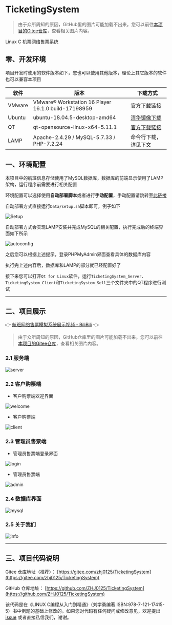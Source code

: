 # TicketingSystem

> 由于众所周知的原因，GitHub里的图片可能加载不出来。您可以前往[本项目的Gitee仓库](https://gitee.com/zhj0125/TicketingSystem)，查看相关图片内容。

Linux C 机票网络售票系统

## 零、开发环境

项目开发时使用的软件版本如下，您也可以使用其他版本，理论上其它版本的软件也可以兼容本项目

|  软件  |   版本  | 下载方式 |
|--------|------- |----------|
| VMware | VMware® Workstation 16 Player 16.1.0 build-17198959 | [官方下载链接](https://www.vmware.com/cn/products/workstation-player.html) |
| Ubuntu | ubuntu-18.04.5-desktop-amd64   | [清华镜像下载](https://mirrors.tuna.tsinghua.edu.cn/ubuntu-releases/18.04.5/ubuntu-18.04.5-desktop-amd64.iso) |
| QT     | qt-opensource-linux-x64-5.11.1 | [官方下载链接](https://download.qt.io/new_archive/qt/5.11/5.11.1/qt-opensource-linux-x64-5.11.1.run) |
| LAMP   | Apache-2.4.29 / MySQL-5.7.33 / PHP-7.2.24 | 命令行下载，详见下文 |

## 一、环境配置

本项目中的航班信息存储使用了MySQL数据库，数据库的前端显示使用了LAMP架构，运行程序前需要进行相关配置

环境配置可以选择使用**自动部署脚本**或者进行**手动配置**，手动配置请跳转至[此链接](Data/manual_config.md)

自动部署方式直接运行`Data/setup.sh`脚本即可，例子如下

![Setup](Data/images/setup.png)

自动部署方式会实现LAMP安装并完成MySQL的相关配置，执行完成后的终端界面如下所示

![autoconfig](Data/images/autoconfig.png)

之后您可以根据上述提示，登录PHPMyAdmin界面查看具体的数据库内容

执行完上述内容后，数据库和LAMP的部分就已经配置好了

接下来您可以打开`Qt for Linux`软件，运行`TicketingSystem_Server`、`TicketingSystem_Client`和`TicketingSystem_Sell`三个文件夹中的QT程序进行测试

---

## 二、项目展示

👉 [航班网络售票模拟系统展示视频 - BiliBili](https://www.bilibili.com/video/BV14T4y1J7bt/) 👈

> 由于众所周知的原因，GitHub仓库里的图片可能加载不出来。您可以前往[本项目的Gitee仓库](https://gitee.com/zhj0125/TicketingSystem)，查看相关图片内容。

### 2.1 服务端

![server](Data/images/server.png)

### 2.2 客户购票端

* 客户购票端欢迎界面

![welcome](Data/images/welcome.png)

* 客户购票端

![client](Data/images/client.png)

### 2.3 管理员售票端

* 管理员售票端登录界面

![login](Data/images/login.png)

* 管理员售票端

![admin](Data/images/admin.png)

### 2.4 数据库界面

![mysql](Data/images/mysql.png)

### 2.5 关于我们

![info](Data/images/info.png)

---

## 三、项目代码说明

Gitee 仓库地址（推荐）： [https://gitee.com/zhj0125/TicketingSystem](https://gitee.com/zhj0125/TicketingSystem)

GitHub 仓库地址： [https://github.com/ZHJ0125/TicketingSystem](https://github.com/ZHJ0125/TicketingSystem)

该代码是在《LINUX C编程从入门到精通》（刘学勇编著 ISBN:978-7-121-17415-5）书中例题的基础上修改的。如果您对代码有任何疑问或修改意见，欢迎提出[issue](https://gitee.com/zhj0125/TicketingSystem/issues) 或者直接私信我们，谢谢。
